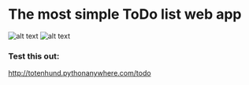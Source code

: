 # The most simple ToDo list web app


![alt text](https://ibb.co/bNxy9jy)
![alt text](https://ibb.co/6mRP3kM)

### Test this out:
http://totenhund.pythonanywhere.com/todo

